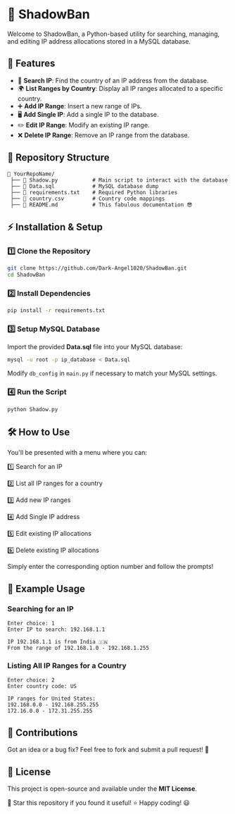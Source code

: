 # 🚫 ShadowBan

Welcome to ShadowBan, a Python-based utility for searching, managing, and editing IP address allocations stored in a MySQL database.

## 📌 Features
- 🔎 **Search IP**: Find the country of an IP address from the database.
- 🌍 **List Ranges by Country**: Display all IP ranges allocated to a specific country.
- ➕ **Add IP Range**: Insert a new range of IPs.
- 🖥️ **Add Single IP**: Add a single IP to the database.
- ✏️ **Edit IP Range**: Modify an existing IP range.
- ❌ **Delete IP Range**: Remove an IP range from the database.

## 📂 Repository Structure
```
📁 YourRepoName/
 ├── 📜 Shadow.py           # Main script to interact with the database
 ├── 📜 Data.sql            # MySQL database dump
 ├── 📜 requirements.txt    # Required Python libraries
 ├── 📜 country.csv         # Country code mappings
 ├── 📜 README.md           # This fabulous documentation 😎
```

## ⚡ Installation & Setup
### 1️⃣ Clone the Repository
```sh
git clone https://github.com/Dark-Angel1020/ShadowBan.git
cd ShadowBan
```

### 2️⃣ Install Dependencies
```sh
pip install -r requirements.txt
```

### 3️⃣ Setup MySQL Database
Import the provided **Data.sql** file into your MySQL database:
```sh
mysql -u root -p ip_database < Data.sql
```
Modify `db_config` in `main.py` if necessary to match your MySQL settings.

### 4️⃣ Run the Script
```sh
python Shadow.py
```

## 🛠️ How to Use

You'll be presented with a menu where you can:

1️⃣ Search for an IP

2️⃣ List all IP ranges for a country

3️⃣ Add new IP ranges

4️⃣ Add Single IP address

5️⃣ Edit existing IP allocations 

6️⃣ Delete existing IP allocations


Simply enter the corresponding option number and follow the prompts!

## 📝 Example Usage
### Searching for an IP
```
Enter choice: 1
Enter IP to search: 192.168.1.1

IP 192.168.1.1 is from India 🇮🇳
From the range of 192.168.1.0 - 192.168.1.255
```

### Listing All IP Ranges for a Country
```
Enter choice: 2
Enter country code: US

IP ranges for United States:
192.168.0.0 - 192.168.255.255
172.16.0.0 - 172.31.255.255
```

## 📌 Contributions
Got an idea or a bug fix? Feel free to fork and submit a pull request! 🚀

## 📜 License
This project is open-source and available under the **MIT License**.

🌟 Star this repository if you found it useful! ⭐ Happy coding! 😃

